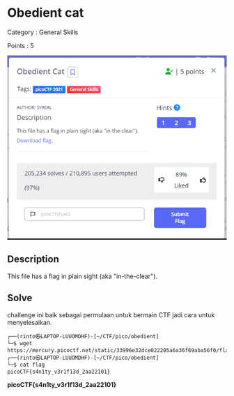 # Obedient cat

Category : General Skills

Points : 5

![image](images/obedient_cat.png)

## Description

This file has a flag in plain sight (aka "in-the-clear").

## Solve

challenge ini baik sebagai permulaan untuk bermain CTF jadi cara untuk menyelesaikan.

```console
┌──(rinto㉿LAPTOP-LUUOMDHF)-[~/CTF/pico/obedient]
└─$ wget https://mercury.picoctf.net/static/33996e32dce022205a6a36f69aba56f0/flag
┌──(rinto㉿LAPTOP-LUUOMDHF)-[~/CTF/pico/obedient]
└─$ cat flag                                                                 
picoCTF{s4n1ty_v3r1f13d_2aa22101}
```
**picoCTF{s4n1ty_v3r1f13d_2aa22101}**
